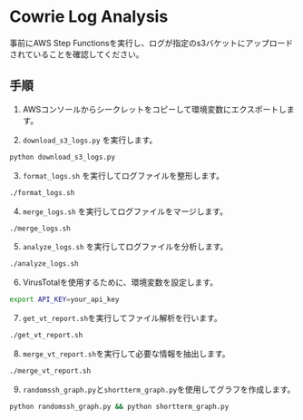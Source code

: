 # Cowrie Log Analysis

事前にAWS Step Functionsを実行し、ログが指定のs3バケットにアップロードされていることを確認してください。

## 手順

1. AWSコンソールからシークレットをコピーして環境変数にエクスポートします。

2. `download_s3_logs.py` を実行します。
```bash
python download_s3_logs.py
```

3. `format_logs.sh` を実行してログファイルを整形します。
```bash
./format_logs.sh
```

4. `merge_logs.sh` を実行してログファイルをマージします。
```bash
./merge_logs.sh
```

5. `analyze_logs.sh` を実行してログファイルを分析します。
```bash
./analyze_logs.sh
```

6. VirusTotalを使用するために、環境変数を設定します。
```bash
export API_KEY=your_api_key
```
7. `get_vt_report.sh`を実行してファイル解析を行います。
```bash
./get_vt_report.sh
```
8. `merge_vt_report.sh`を実行して必要な情報を抽出します。
```bash
./merge_vt_report.sh
```
9. `randomssh_graph.py`と`shortterm_graph.py`を使用してグラフを作成します。
```bash
python randomssh_graph.py && python shortterm_graph.py
```
